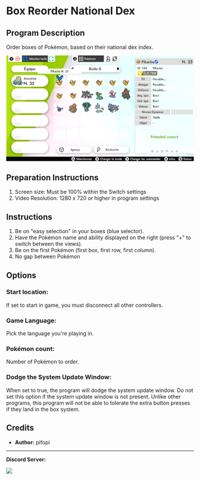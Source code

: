 # Box Reorder National Dex

## Program Description

Order boxes of Pokémon, based on their national dex index.

<img src="images/BoxReorderNationalDex.png">

## Preparation Instructions

1. Screen size: Must be 100% within the Switch settings
2. Video Resolution: 1280 x 720 or higher in program settings

## Instructions

1. Be on "easy selection" in your boxes (blue selector).
2. Have the Pokémon name and ability displayed on the right (press "+" to switch between the views).
3. Be on the first Pokémon (first box, first row, first column).
4. No gap between Pokémon

## Options

### Start location:

If set to start in game, you must disconnect all other controllers.

### Game Language:

Pick the language you're playing in.

### Pokémon count:

Number of Pokémon to order.

### Dodge the System Update Window:

When set to true, the program will dodge the system update window. Do not set this option if the system update window is not present. Unlike other programs, this program will not be able to tolerate the extra button presses if they land in the box system.


## Credits

- **Author:** pifopi


<hr>

**Discord Server:** 

[<img src="https://canary.discordapp.com/api/guilds/695809740428673034/widget.png?style=banner2">](https://discord.gg/cQ4gWxN)


